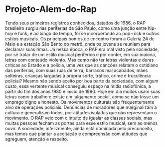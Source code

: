 # Projeto-Alem-do-Rap

Tendo seus primeiros registros conhecidos, datados de 1986, o RAP brasileiro surgiu nas periferias de São Paulo, como uma junção entre hip-hop e funk, e ao longo do tempo, foi se incorporando ao pop-rock e outros estilos musicais. Os principais pontos de encontro foram a Galeria 24 de Maio e a estação São Bento do metrô, onde os jovens se reuniam para declamar suas rimas.
Já nessa época, o RAP era mal visto pela sociedade, por se tratar de um estilo musical periférico e por conter, em sua maioria, letras com conteúdo violento. Mas como não ter letras violentas e duras críticas ao Estado e a polícia, uma vez que as canções relatam o cotidiano das periferias, com suas ruas de terra, barracos mal acabados, mães solteiras, crianças largadas à própria sorte, tráfico, crime e truculência policial?
Mesmo não sendo aceito por boa parte da sociedade, com algum custo, essa vertente musical conseguiu espaço na mídia radiofônica, a partir do fim dos anos 1980 e início de 1990.
Hoje em dia muitos usam suas letras como trabalho e existe um julgamento social, como se não fosse um emprego digno e honesto. Os movimentos culturais são frequentemente alvo de operações policiais. Denúncias de moradores que marginalizam a cultura e generalizam todos, por atitudes isoladas que não representam o movimento.
O RAP veio com o intuito de igualar as classes sociais, mas muitas pessoas fecham as portas para esse estilo musical, sem ao menos ouvir. A sociedade, infelizmente, ainda está dominada pelo preconceito, mas temos que plantar a aceitação e compreensão com atitudes que agreguem, atenção e respeito.

